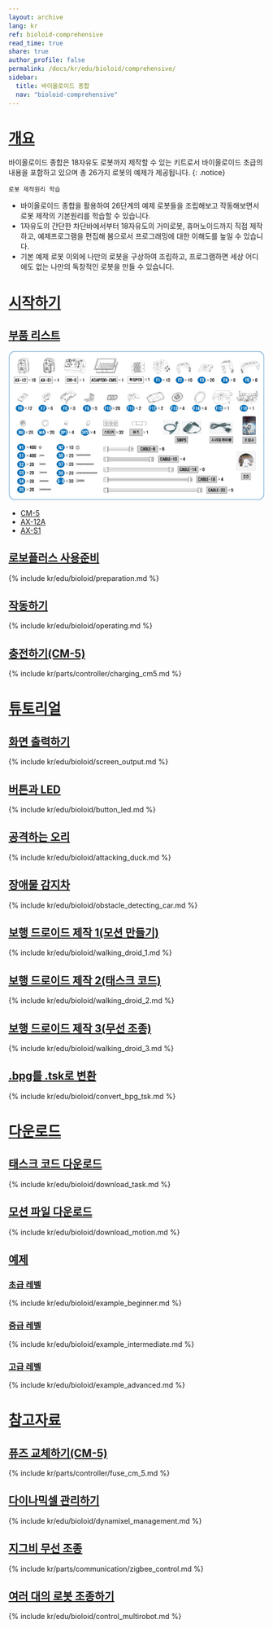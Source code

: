 ```yaml
---
layout: archive
lang: kr
ref: bioloid-comprehensive
read_time: true
share: true
author_profile: false
permalink: /docs/kr/edu/bioloid/comprehensive/
sidebar:
  title: 바이올로이드 종합
  nav: "bioloid-comprehensive"
---
```


# [개요](#개요)

바이올로이드 종합은 18자유도 로봇까지 제작할 수 있는 키트로서 바이올로이드 초급의 내용을 포함하고 있으며 총 26가지 로봇의 예제가 제공됩니다.
{: .notice}

`로봇 제작원리 학습`
  - 바이올로이드 종합을 활용하여 26단계의 예제 로봇들을 조립해보고 작동해보면서 로봇 제작의 기본원리를 학습할 수 있습니다.
  - 1자유도의 간단한 차단바에서부터 18자유도의 거미로봇, 휴머노이드까지 직접 제작하고, 예제프로그램을 편집해 봄으로서 프로그래밍에 대한 이해도를 높일 수 있습니다.
  - 기본 예제 로봇 이외에 나만의 로봇을 구상하여 조립하고, 프로그램하면 세상 어디에도 없는 나만의 독창적인 로봇을 만들 수 있습니다.

# [시작하기](#시작하기)

## [부품 리스트](#부품-리스트)

![](/assets/images/edu/bioloid/comprehensivekit_partlist_kr.png)

- [CM-5]
- [AX-12A]
- [AX-S1]

## [로보플러스 사용준비](#로보플러스-사용준비)

{% include kr/edu/bioloid/preparation.md %}

## [작동하기](#작동하기)

{% include kr/edu/bioloid/operating.md %}

## [충전하기(CM-5)](#충전하기cm-5)

{% include kr/parts/controller/charging_cm5.md %}


# [튜토리얼](#튜토리얼)

## [화면 출력하기](#화면-출력하기)

{% include kr/edu/bioloid/screen_output.md %}

## [버튼과 LED](#버튼과-led)

{% include kr/edu/bioloid/button_led.md %}

## [공격하는 오리](#공격하는-오리)

{% include kr/edu/bioloid/attacking_duck.md %}

## [장애물 감지차](#장애물-감지차)

{% include kr/edu/bioloid/obstacle_detecting_car.md %}

## [보행 드로이드 제작 1(모션 만들기)](#보행-드로이드-제작-1모션-만들기)

{% include kr/edu/bioloid/walking_droid_1.md %}

## [보행 드로이드 제작 2(태스크 코드)](#보행-드로이드-제작-2태스크-코드)

{% include kr/edu/bioloid/walking_droid_2.md %}

## [보행 드로이드 제작 3(무선 조종)](#보행-드로이드-제작-3무선-조종)

{% include kr/edu/bioloid/walking_droid_3.md %}

## [.bpg를 .tsk로 변환](#bpg를-tsk로-변환)

{% include kr/edu/bioloid/convert_bpg_tsk.md %}


# [다운로드](#다운로드)

## [태스크 코드 다운로드](#태스크-코드-다운로드)

{% include kr/edu/bioloid/download_task.md %}

## [모션 파일 다운로드](#모션-파일-다운로드)

{% include kr/edu/bioloid/download_motion.md %}

## [예제](#예제)

### [초급 레벨](#초급-레벨)

{% include kr/edu/bioloid/example_beginner.md %}

### [중급 레벨](#중급-레벨)

{% include kr/edu/bioloid/example_intermediate.md %}

### [고급 레벨](#고급-레벨)

{% include kr/edu/bioloid/example_advanced.md %}


# [참고자료](#참고자료)

## [퓨즈 교체하기(CM-5)](#퓨즈-교체하기cm-5)

{% include kr/parts/controller/fuse_cm_5.md %}

## [다이나믹셀 관리하기](#다이나믹셀-관리하기)

{% include kr/edu/bioloid/dynamixel_management.md %}

## [지그비 무선 조종](#지그비-무선-조종)

{% include kr/parts/communication/zigbee_control.md %}

## [여러 대의 로봇 조종하기](#여러-대의-로봇-조종하기)

{% include kr/edu/bioloid/control_multirobot.md %}




[CM-5]: /docs/kr/parts/controller/cm-5/
[AX-12A]: /docs/kr/dxl/ax/ax-12a/
[AX-S1]: ???
[자료실]: http://www.robotis.com/service/downloadpage.php?cate=software
[충전하기]: ???
[태스크 코드 다운로드 방법]: #태스크-코드-다운로드
[태스크 코드 다운로드]: #태스크-코드-다운로드
[모션 파일 다운로드 방법]: #모션-파일-다운로드
[모션 파일 다운로드]: #모션-파일-다운로드

[RoboPlus Task]: ???
[제어기 선택]: ???
[프로그램 시작]: ???
[무조건 반복]: ???
[명령줄 만들기]: ???
[로드]: ???
[화면 출력]: ???
[파라미터에 대한 설명]: ???
[화면 출력 후 줄 바꿈]: ???
[BIO_CMP_AttackingDuck_KR.tsk]: ???
[태스크 코드 다운로드]: ???
[RoboPlus Manager]: ???
[물체 감지 기준 값과 물체 감지 유무]: ???
[BIO_CMP_ObstacleDetectionCarExam_KR.tsk]: ???
[로봇 연결하기 참조]: ???
[BIO_CMP_WalkingDroidExam1_KR.mtn]: ???
[모션 파일 다운로드]: ???
[BIO_CMP_WalkingDroid_KR.tsk]: ???
[태스크 코드 다운로드]: ???


[보행 드로이드 제작 1 - 모션만들기]: ???
[RC-100]: ???
[ZIG-100]: ???
[보행 드로이드 제작 2 - 태스크 코드]: ???
[BIO_CMP_WalkingDroidExam_KR.tsk]: ???
[BIO_CMP_WalkingDroidExam_KR.mtn]: ???
[프로그램 시작의 자세한 사용법은 여기를 참고하세요.]: ???
[프로그램 강제 종료의 자세한 사용법은 여기를 참고하세요.]: ???
[구간 시작/끝의 자세한 사용법은 여기를 참고하세요.]: ???
[자세한 사용법은 여기를 참고하세요.]: ???
[계산의 자세한 사용법은 여기를 참고하세요.]: ???
[로드의 자세한 사용법은 여기를 참고하세요.]: ???
[레이블의 자세한 사용법은 여기를 참고하세요.]: ???
[점프의 자세한 사용법은 여기를 참고하세요.]: ???
[만약/아니면 만약/아니면의 자세한 사용법은 여기를 참고하세요.]: ???
[무조건 반복의 자세한 사용법은 여기를 참고하세요.]: ???
[조건 반복의 자세한 사용법은 여기를 참고하세요.]: ???
[횟수만큼 반복의 자세한 사용법은 여기를 참고하세요.]: ???
[반복 끝내기의 자세한 사용법은 여기를 참고하세요.]: ???
[조건 대기의 자세한 사용법은 여기를 참고하세요.]: ???
[콜백의 자세한 사용법은 여기를 참고하세요.]: ???
[함수 만들기/함수 호출의 자세한 사용법은 여기를 참고하세요.]: ???    
[함수 강제 종료의 자세한 사용법은 여기를 참고하세요.]: ???
[ZIG-100/110]:??
[상대 로봇 무선 ID]: ???
[RC-100 채널 바꾸는 방법 링크가기]:??
[Zig2Serial 채널 바꾸는 방법 링크가기]:??
